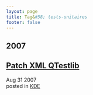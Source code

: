 ```yaml
---
layout: page
title: Tag&#58; tests-unitaires
footer: false
---
```


<div id="blog-archives" class="category">
<h2>2007</h2>

<article>
<h1><a href="/2007/08/31/patch-xml-qtestlib/index.html">Patch XML QTestlib</a></h1>
<time datetime="2007-08-31T00:00:00-06:00" pubdate><span class='month'>Aug</span> <span class='day'>31</span> <span class='year'>2007</span></time>
<footer>
<span class="categories">posted in 
<a href='/categories/kde/'>KDE</a></span>
</footer>
</article>
</div>
